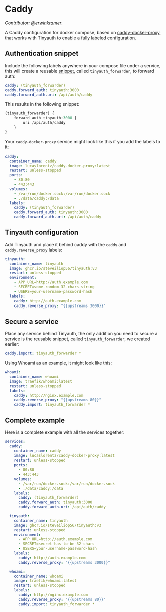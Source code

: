 # Caddy

_Contributor: [@erwinkramer](https://github.com/erwinkramer)_.

A Caddy configuration for docker compose, based on [caddy-docker-proxy](https://github.com/lucaslorentz/caddy-docker-proxy), that works with Tinyauth to enable a fully labeled configuration.

## Authentication snippet

Include the following labels anywhere in your compose file under a service, this will create a reusable [snippet](https://caddyserver.com/docs/caddyfile/concepts#snippets), called `tinyauth_forwarder`, to forward auth:

```yaml
caddy: (tinyauth_forwarder)
caddy.forward_auth: tinyauth:3000
caddy.forward_auth.uri: /api/auth/caddy
```

This results in the following snippet:

```typescript
(tinyauth_forwarder) {
	forward_auth tinyauth:3000 {
		uri /api/auth/caddy
	}
}
```

Your `caddy-docker-proxy` service might look like this if you add the labels to it:

```yaml
caddy:
  container_name: caddy
  image: lucaslorentz/caddy-docker-proxy:latest
  restart: unless-stopped
  ports:
    - 80:80
    - 443:443
  volumes:
    - /var/run/docker.sock:/var/run/docker.sock
    - ./data/caddy:/data
  labels:
    caddy: (tinyauth_forwarder)
    caddy.forward_auth: tinyauth:3000
    caddy.forward_auth.uri: /api/auth/caddy
```

## Tinyauth configuration

Add Tinyauth and place it behind caddy with the `caddy` and `caddy.reverse_proxy` labels:

```yaml
tinyauth:
  container_name: tinyauth
  image: ghcr.io/steveiliop56/tinyauth:v3
  restart: unless-stopped
  environment:
    - APP_URL=http://auth.example.com
    - SECRET=some-random-32-chars-string
    - USERS=your-username-password-hash
  labels:
    caddy: http://auth.example.com
    caddy.reverse_proxy: "{{upstreams 3000}}"
```

## Secure a service

Place any service behind Tinyauth, the only addition you need to secure a service is the reusable snippet, called `tinyauth_forwarder`, we created earlier:

```yaml
caddy.import: tinyauth_forwarder *
```

Using Whoami as an example, it might look like this:

```yaml
whoami:
  container_name: whoami
  image: traefik/whoami:latest
  restart: unless-stopped
  labels:
    caddy: http://nginx.example.com
    caddy.reverse_proxy: "{{upstreams 80}}"
    caddy.import: tinyauth_forwarder *
```

## Complete example

Here is a complete example with all the services together:

```yaml
services:
  caddy:
    container_name: caddy
    image: lucaslorentz/caddy-docker-proxy:latest
    restart: unless-stopped
    ports:
      - 80:80
      - 443:443
    volumes:
      - /var/run/docker.sock:/var/run/docker.sock
      - ./data/caddy:/data
    labels:
      caddy: (tinyauth_forwarder)
      caddy.forward_auth: tinyauth:3000
      caddy.forward_auth.uri: /api/auth/caddy

  tinyauth:
    container_name: tinyauth
    image: ghcr.io/steveiliop56/tinyauth:v3
    restart: unless-stopped
    environment:
      - APP_URL=http://auth.example.com
      - SECRET=secret-has-to-be-32-chars
      - USERS=your-username-password-hash
    labels:
      caddy: http://auth.example.com
      caddy.reverse_proxy: "{{upstreams 3000}}"

  whoami:
    container_name: whoami
    image: traefik/whoami:latest
    restart: unless-stopped
    labels:
      caddy: http://nginx.example.com
      caddy.reverse_proxy: "{{upstreams 80}}"
      caddy.import: tinyauth_forwarder *
```
